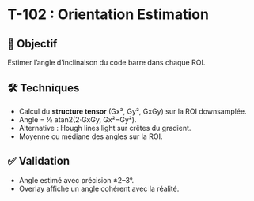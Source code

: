 # T-102 : Orientation Estimation

## 🎯 Objectif
Estimer l’angle d’inclinaison du code barre dans chaque ROI.

## 🛠 Techniques
- Calcul du **structure tensor** (Gx², Gy², GxGy) sur la ROI downsamplée.
- Angle = ½ atan2(2·GxGy, Gx²−Gy²).
- Alternative : Hough lines light sur crêtes du gradient.
- Moyenne ou médiane des angles sur la ROI.

## ✅ Validation
- Angle estimé avec précision ±2–3°.
- Overlay affiche un angle cohérent avec la réalité.
